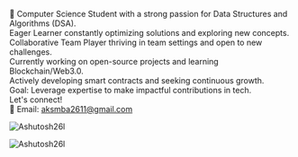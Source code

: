 🚀 Computer Science Student with a strong passion for Data Structures and Algorithms (DSA).<br>
Eager Learner constantly optimizing solutions and exploring new concepts.<br>
Collaborative Team Player thriving in team settings and open to new challenges.<br>
Currently working on open-source projects and learning Blockchain/Web3.0.<br>
Actively developing smart contracts and seeking continuous growth.<br>
Goal: Leverage expertise to make impactful contributions in tech.<br>
Let's connect!<br>
📧 Email: aksmba2611@gmail.com<br>

<p><img align="center" src="https://github-readme-stats.vercel.app/api/top-langs?username=Ashutosh26l&show_icons=true&locale=en&layout=compact&theme=dark" alt="Ashutosh26l" /></p>

<p><img align="center" src="https://github-readme-streak-stats.herokuapp.com/?user=Ashutosh26l&theme=dark" alt="Ashutosh26l" /></p>




